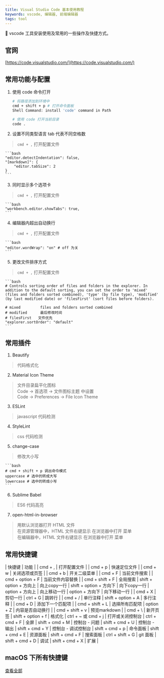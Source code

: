 ```yaml
---
title: Visual Studio Code 基本使用教程
keywords: vscode, 编辑器, 前端编辑器
tags: tool
---
```


:monkey: vscode 工具安装使用及常用的一些操作及快捷方式。
<!--more-->

## 官网
[https://code.visualstudio.com/](https://code.visualstudio.com/)

## 常用功能与配置
1. 使用 code 命令打开
    ```bash
    # 将路径添加到环境中
    cmd + shift + p # 打开命令面板  
    Shell Command: install 'code' command in Path

    # 使用 code 打开当前目录
    code . 
    ```
2. 设置不同类型语言 tab 代表不同空格数
  > `cmd + ,` 打开配置文件

    ```bash
    "editor.detectIndentation": false,
    "[markdown]": {
        "editor.tabSize": 2
    }
    ```
3. 同时显示多个选项卡
  > `cmd + ,` 打开配置文件

    ```bash
    "workbench.editor.showTabs": true,
    ```
4. 编辑器内超出自动换行
  > `cmd + ,` 打开配置文件

    ```bash
    "editor.wordWrap": "on" # off 为关
    ```
5. 更改文件排序方式
  > `cmd + ,` 打开配置文件

    ```bash
    # Controls sorting order of files and folders in the explorer. In addition to the default sorting, you can set the order to 'mixed' (files and folders sorted combined), 'type' (by file type), 'modified' (by last modified date) or 'filesFirst' (sort files before folders).

    # mixed         files and folders sorted combined
    # modified      最后修改时间
    # filesFirst   文件优先
    "explorer.sortOrder": "default"
    ```

## 常用插件
1. Beautify
  > 代码格式化

2. Material Icon Theme
  > 文件目录扁平化图标 <br>
  > Code -> 首选项 -> 文件图标主题 中设置 <br>
  > Code -> Preferences -> File Icon Theme

3. ESLint
  > javascript 代码检测

4. StyleLint
  > css 代码检测

5. change-case
  > 修改大小写

    ```bash
    # cmd + shift + p 调出命令模式
    uppercase # 选中的转成大写  
    lowercase # 选中的转成小写
    ```
6. Sublime Babel
  > ES6 代码高亮

7. open-html-in-browser
  > 用默认浏览器打开 HTML 文件 <br>
  > 在资源管理器中，HTML 文件右键显示 在浏览器中打开 菜单 <br>
  > 在编辑器中，HTML 文件右键显示 在浏览器中打开 菜单

## 常用快捷键

| 快捷键 |	功能 |
| cmd + ,	| 打开配置文件 |
| cmd + p	| 快速定位文件 |
| cmd + w |	关闭选项或页签 |
| cmd + b	| 开关二级菜单 |
| cmd + F	| 当前文件搜索 |
| cmd + option + F |	当前文件内容替换 |
| cmd + shift + F |	全局搜索 |
shift + option + 方向上 |	向上copy一行 |
shift + option + 方向下 |	向下copy一行 |
option + 方向上 |	向上移动一行 |
option + 方向下 |	向下移动一行 |
| cmd + X |	剪切一行 |
ctrl + G |	跳转行 |
| cmd + / |	单行注释 |
shift + option + A |	多行注释 |
| cmd + D |	添加下一个匹配项 |
| cmd + shift + L |	选择所有匹配项 |
option + Z |	内容是否自动换行 |
| cmd + shift + v |	预览markdown |
| cmd + \ |	新开页签 |
shift + option + f |	格式化 |
ctrl + ~ 或 cmd + j |	打开或关闭控制台 |
ctrl + cmd + F |	全屏 |
shift + cmd + M |	控制台 - 问题 |
shift + cmd + U |	控制台 - 输出 |
shift + cmd + Y |	控制台 - 调试控制台 |
shift + cmd + p |	命令面板 |
shift + cmd + E |	资源面板 |
shift + cmd + F |	搜索面板 |
ctrl + shift + G |	git 面板 |
shift + cmd + D |	调试 |
shift + cmd + X |	扩展 |


## macOS 下所有快捷键
[查看全部](https://code.visualstudio.com/shortcuts/keyboard-shortcuts-macos.pdf)